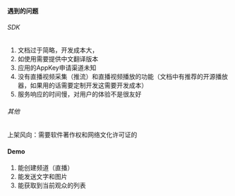 #### 遇到的问题

###### SDK

1. 文档过于简略，开发成本大，
2. 如使用需要提供中文翻译版本
3. 应用的AppKey申请渠道未知
4. 没有直播视频采集（推流）和直播视频播放的功能（文档中有推荐的开源播放器，如果用的话需要定制开发这需要开发成本）
5. 服务响应的时间慢，对用户的体验不是很友好

###### 其他

上架风向：需要软件著作权和网络文化许可证的

#### Demo

1. 能创建频道（直播）
2. 能发送文字和图片
3. 能获取到当前观众的列表